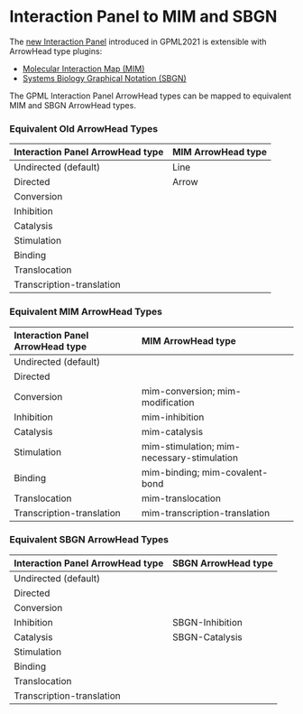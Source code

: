 # Interaction Panel to MIM and SBGN

The [new Interaction Panel](Whats-New-GPML2021.md#new-interaction-panel) introduced in GPML2021 is extensible with ArrowHead type plugins: 
* [Molecular Interaction Map (MIM)](#equivalent-mim-arrowhead-types) 
* [Systems Biology Graphical Notation (SBGN)](#equivalent-sbgn-arrowhead-types)

The GPML Interaction Panel ArrowHead types can be mapped to equivalent MIM and SBGN ArrowHead types. 


### Equivalent Old ArrowHead Types  

| Interaction Panel ArrowHead type| MIM ArrowHead type |
|:---|:---|
|Undirected (default)|  Line |
|Directed|  Arrow |
|Conversion|  |  
|Inhibition|  |
|Catalysis|  |
|Stimulation|  |
|Binding|  |
|Translocation|  |
|Transcription-translation|  |

### Equivalent MIM ArrowHead Types  

| Interaction Panel ArrowHead type| MIM ArrowHead type |
|:---|:---|
|Undirected (default)|  |
|Directed|  |
|Conversion| mim-conversion;  mim-modification |  
|Inhibition| mim-inhibition |
|Catalysis| mim-catalysis |
|Stimulation| mim-stimulation; mim-necessary-stimulation |
|Binding| mim-binding; mim-covalent-bond |
|Translocation| mim-translocation |
|Transcription-translation| mim-transcription-translation |

### Equivalent SBGN ArrowHead Types  

| Interaction Panel ArrowHead type| SBGN ArrowHead type |
|:---|:---|
|Undirected (default)|  |
|Directed|  |
|Conversion|  |  
|Inhibition| SBGN-Inhibition |
|Catalysis| SBGN-Catalysis |
|Stimulation|  |
|Binding|  |
|Translocation|  |
|Transcription-translation|  |

